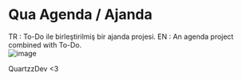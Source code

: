 # Qua Agenda / Ajanda

TR : To-Do ile birleştirilmiş bir ajanda projesi.
EN : An agenda project combined with To-Do.     
![image](https://github.com/QuartzzDev/Qua_Agenda/assets/69876083/d802497e-b9a0-4359-8488-ca9b70891e7e)


QuartzzDev <3

